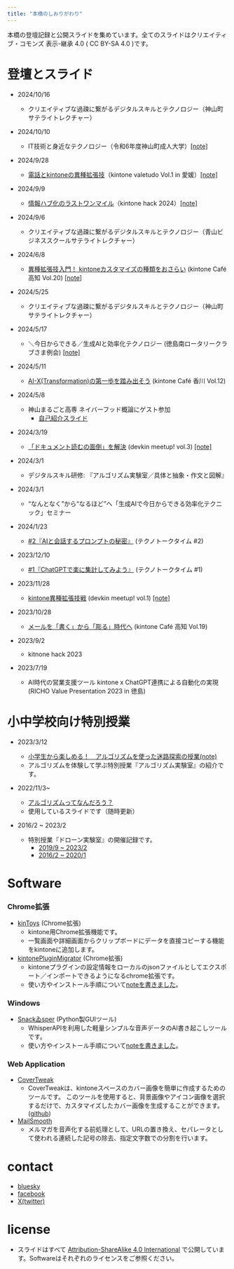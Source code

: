 ```yaml
---
title: "本橋のしおりがわり"
---
```


<!-- 編集したら make.bat でhtml化(pandoc) -->

<!-- # [本橋のしおり代わり](https://motohasystem.kamiyama.club/) -->

本橋の登壇記録と公開スライドを集めています。全てのスライドはクリエイティブ・コモンズ 表示-継承 4.0 ( CC BY-SA 4.0 )です。

# 登壇とスライド
- 2024/10/16
  - クリエイティブな過疎に繋がるデジタルスキルとテクノロジー（神山町サテライトレクチャー）
- 2024/10/10
  - IT技術と身近なテクノロジー（令和6年度神山町成人大学）[[note]](https://note.com/motohasystem/n/n0b35c1faf3bf)

- 2024/9/28
  - [電話とkintoneの異種拡張技](./20240928_kintone_valetude_vol1/index.html)（kintone valetudo Vol.1 in 愛媛）[[note]](https://note.com/motohasystem/n/nc1ef0f47db8c)

- 2024/9/9
  - [情報ハブ化のラストワンマイル](./20240909_kintonehack2024/index.html)（kintone hack 2024）[[note]](https://note.com/motohasystem/n/n2195c6a3f917)

- 2024/9/6
  - クリエイティブな過疎に繋がるデジタルスキルとテクノロジー（青山ビジネススクールサテライトレクチャー）
- 2024/6/8
    - [異種拡張技入門！ kintoneカスタマイズの種類をおさらい](./20240608_cafe_kouchi/index.html) (kintone Café 高知 Vol.20) [[note]](https://note.com/motohasystem/n/n470658c712c2)

- 2024/5/25
    - クリエイティブな過疎に繋がるデジタルスキルとテクノロジー（神山町サテライトレクチャー）
- 2024/5/17
    - ＼今日からできる／生成AIと効率化テクノロジー (徳島南ロータリークラブさま例会) [[note]](https://note.com/motohasystem/n/n910b2cf54fbf)

- 2024/5/11
    - [AI-X(Transformation)の第一歩を踏み出そう](./20240511_cafe_kagawa/index.html) (kintone Café 香川 Vol.12)
- 2024/5/8
    - 神山まるごと高専 ネイバーフッド概論にゲスト参加
        - [自己紹介スライド](./20240508_neighborhood/index.html)
- 2024/3/19
    - [「ドキュメント読むの面倒」を解決](./20240319_devkin_meetup_vol3/index.html) (devkin meetup! vol.3) [[note]](https://note.com/motohasystem/n/ne1b03af3a079)

- 2024/3/1
    - デジタルスキル研修: 『アルゴリズム実験室／具体と抽象・作文と図解』
- 2024/3/1
    - “なんとなく”から“なるほど”へ「生成AIで今日からできる効率化テクニック」セミナー
- 2024/1/23
    - [#2『AIと会話するプロンプトの秘密』](./20240123_techno_talk_time_vol2/index.html) (テクノトークタイム #2)
- 2023/12/10
    - [#1『ChatGPTで楽に集計してみよう』](./20231210_techno_talk_time_vol1/index.html) (テクノトークタイム #1)
- 2023/11/28
    - [kintone異種拡張技戦](./20231128_slide_devkin_meetup/index.html) (devkin meetup! vol.1) [[note]](https://note.com/motohasystem/n/na97b50b9fd72)
- 2023/10/28
    - [メールを「書く」から「彫る」時代へ](./20231028_slide_kintone_cafe_kochi/index.html) (kintone Café 高知 Vol.19)
- 2023/9/2
    - kitnone hack 2023
- 2023/7/19
    - AI時代の営業支援ツール kintone x ChatGPT連携による自動化の実現 (RICHO Value Presentation 2023 in 徳島)

# 小中学校向け特別授業
- 2023/3/12
    - [小学生から楽しめる！　アルゴリズムを使った迷路探索の授業(note)](https://note.com/cdkamiyama/n/nfb7ce652570c)
    - アルゴリズムを体験して学ぶ特別授業『アルゴリズム実験室』の紹介です。
- 2022/11/3~
    - [アルゴリズムってなんだろう？](https://motohasystem.github.io/exlab_algorithm/#1)
    - 使用しているスライドです（随時更新）

- 2016/2 ~ 2023/2
    - 特別授業『ドローン実験室』の開催記録です。
        - [2019/9 ~ 2023/2](https://note.com/cdkamiyama/m/mcbf378c78647)
        - [2016/2 ~ 2020/1](https://medium.com/ex-lab-drone/7e1c454c1ff0)

# Software
### Chrome拡張
- [kinToys](https://chromewebstore.google.com/detail/kintoys/johmoplafihagepgbceblbhlmacejoee) (Chrome拡張)
    - kintone用Chrome拡張機能です。
    - 一覧画面や詳細画面からクリップボードにデータを直接コピーする機能をkintoneに追加します。
- [kintonePluginMigrator](https://chromewebstore.google.com/detail/kintonepluginmigrator/pndmdhhanlckeimjahjfijelpkbgoeac) (Chrome拡張)
    - kintoneプラグインの設定情報をローカルのjsonファイルとしてエクスポート／インポートできるようになるchrome拡張です。
    - 使い方やインストール手順について[noteを書きました](https://note.com/motohasystem/n/nfc3048198ca2)。

### Windows
- [Snackゐsper](https://github.com/monosus/snackwhisper) (Python製GUIツール)
    - WhisperAPIを利用した軽量シンプルな音声データのAI書き起こしツールです。
    - 使い方やインストール手順について[noteを書きました](https://note.com/motohasystem/n/n061d2f98b9f6?from=notice)。

### Web Application
- [CoverTweak](https://motohasystem.github.io/CoverTweak/)
    - CoverTweakは、kintoneスペースのカバー画像を簡単に作成するためのツールです。 このツールを使用すると、背景画像やアイコン画像を選択するだけで、カスタマイズしたカバー画像を生成することができます。([github](https://github.com/motohasystem/CoverTweak))
- [MailSmooth](https://motohasystem.github.io/mail_smooth_web/index.html)
    - メルマガを音声化する前処理として、URLの置き換え、セパレータとして使われる連続した記号の除去、指定文字数での分割を行います。


# contact
- [bluesky](https://bsky.app/profile/motohasystem.kamiyama.club)
- [facebook](https://www.facebook.com/motohasystem)
- [X(twitter)](https://twitter.com/motohasystem)

# license
- スライドはすべて [Attribution-ShareAlike 4.0 International](./LICENSE) で公開しています。Softwareはそれぞれのライセンスをご参照ください。
